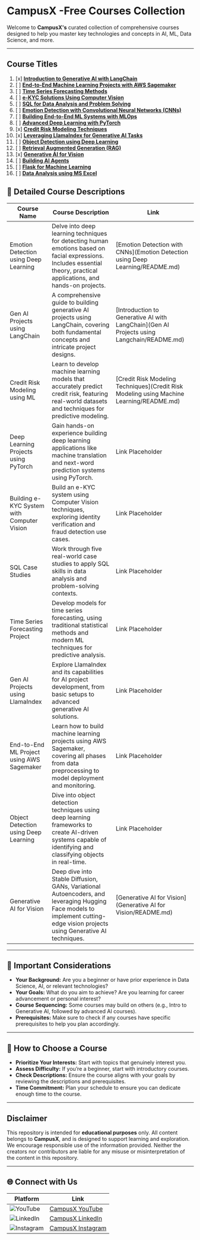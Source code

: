 
# CampusX -Free Courses Collection

Welcome to **CampusX's** curated collection of comprehensive courses designed to help you master key technologies and concepts in AI, ML, Data Science, and more. 

---

## Course Titles

1. [x] **[Introduction to Generative AI with LangChain](Gen%20AI%20Projects%20using%20Langchain/README.md)**
2. [ ] **[End-to-End Machine Learning Projects with AWS Sagemaker](Flight%20Price%20Prediction%20using%20AWS%20Sagemaker/README.md)**
3. [ ] **[Time Series Forecasting Methods](#)**
4. [ ] **[e-KYC Solutions Using Computer Vision](E-KYC%20using%20Computer%20Vision/README.md)**
5. [ ] **[SQL for Data Analysis and Problem Solving](5%20SQL%20Case%20Studies)**
6. [ ] **[Emotion Detection with Convolutional Neural Networks (CNNs)](Emotion%20Detection%20using%20Deep%20Learning/README.md)**
7. [ ] **[Building End-to-End ML Systems with MLOps](End-to-End%20ML%20Project%20using%20MLOps/README.md)**
8. [ ] **[Advanced Deep Learning with PyTorch](#)**
9. [x] **[Credit Risk Modeling Techniques](Credit%20Risk%20Modeling%20using%20Machine%20Learning/README.md)**
10. [x] **[Leveraging LlamaIndex for Generative AI Tasks](Generative%20AI%20Projects%20using%20Llamaindex/README.md)**
11. [ ] **[Object Detection using Deep Learning](Object%20Detection%20using%20Deep%20Learning/README.md)**
12. [ ] **[Retrieval Augmented Generation (RAG)](Retrieval%20Augmented%20Generation%20(RAG)/README.md)**
13. [x] **[Generative AI for Vision](Generative%20AI%20for%20Vision/README.md)**
14. [ ] **[Building AI Agents](#)**
15. [ ] **[Flask for Machine Learning](https://github.com/campusx-official/flask-course)**
16. [ ] **[Data Analysis using MS Excel](#)**


## 📘 **Detailed Course Descriptions**

| Course Name                                  | Course Description                                                                                                                                                                                                                               | Link   |
|----------------------------------------------|---------------------------------------------------------------------------------------------------------------------------------------------------------------------------------------------------------------------------------------------------|--------|
| Emotion Detection using Deep Learning        | Delve into deep learning techniques for detecting human emotions based on facial expressions. Includes essential theory, practical applications, and hands-on projects.                                                                             | [Emotion Detection with CNNs](Emotion Detection using Deep Learning/README.md) |
| Gen AI Projects using LangChain              | A comprehensive guide to building generative AI projects using LangChain, covering both fundamental concepts and intricate project designs.                                                                                                         | [Introduction to Generative AI with LangChain](Gen AI Projects using Langchain/README.md) |
| Credit Risk Modeling using ML                | Learn to develop machine learning models that accurately predict credit risk, featuring real-world datasets and techniques for predictive modeling.                                                                                                | [Credit Risk Modeling Techniques](Credit Risk Modeling using Machine Learning/README.md) |
| Deep Learning Projects using PyTorch         | Gain hands-on experience building deep learning applications like machine translation and next-word prediction systems using PyTorch.                                                                                                             | Link Placeholder |
| Building e-KYC System with Computer Vision   | Build an e-KYC system using Computer Vision techniques, exploring identity verification and fraud detection use cases.                                                                                                                            | Link Placeholder |
| SQL Case Studies                             | Work through five real-world case studies to apply SQL skills in data analysis and problem-solving contexts.                                                                                                                                      | Link Placeholder |
| Time Series Forecasting Project              | Develop models for time series forecasting, using traditional statistical methods and modern ML techniques for predictive analysis.                                                                                                               | Link Placeholder |
| Gen AI Projects using LlamaIndex             | Explore LlamaIndex and its capabilities for AI project development, from basic setups to advanced generative AI solutions.                                                                                                                        | Link Placeholder |
| End-to-End ML Project using AWS Sagemaker    | Learn how to build machine learning projects using AWS Sagemaker, covering all phases from data preprocessing to model deployment and monitoring.                                                                                                  | Link Placeholder |
| Object Detection using Deep Learning         | Dive into object detection techniques using deep learning frameworks to create AI-driven systems capable of identifying and classifying objects in real-time.                                                                                        | Link Placeholder |
| Generative AI for Vision                     | Deep dive into Stable Diffusion, GANs, Variational Autoencoders, and leveraging Hugging Face models to implement cutting-edge vision projects using Generative AI techniques.                                                                      | [Generative AI for Vision](Generative AI for Vision/README.md) |

---

## 📝 **Important Considerations**

- **Your Background:** Are you a beginner or have prior experience in Data Science, AI, or relevant technologies?
- **Your Goals:** What do you aim to achieve? Are you learning for career advancement or personal interest?
- **Course Sequencing:** Some courses may build on others (e.g., Intro to Generative AI, followed by advanced AI courses).
- **Prerequisites:** Make sure to check if any courses have specific prerequisites to help you plan accordingly.

---

## 🎯 **How to Choose a Course**

- **Prioritize Your Interests:** Start with topics that genuinely interest you.
- **Assess Difficulty:** If you’re a beginner, start with introductory courses.
- **Check Descriptions:** Ensure the course aligns with your goals by reviewing the descriptions and prerequisites.
- **Time Commitment:** Plan your schedule to ensure you can dedicate enough time to the course.

---

## **Disclaimer**

This repository is intended for **educational purposes** only. All content belongs to **CampusX**, and is designed to support learning and exploration. We encourage responsible use of the information provided. Neither the creators nor contributors are liable for any misuse or misinterpretation of the content in this repository.

---

## 🌐 **Connect with Us**

| Platform | Link |
|----------|------|
| ![YouTube](https://img.icons8.com/color/48/000000/youtube-play.png) | [CampusX YouTube](https://www.youtube.com/@campusx-official) |
| ![LinkedIn](https://img.icons8.com/color/48/000000/linkedin.png) | [CampusX LinkedIn](https://www.linkedin.com/company/campusx-official/) |
| ![Instagram](https://img.icons8.com/color/48/000000/instagram-new.png) | [CampusX Instagram](https://www.instagram.com/campusx.official/) |
